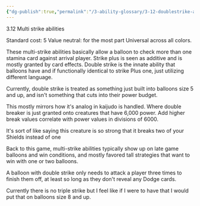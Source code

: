 ```yaml
---
{"dg-publish":true,"permalink":"/3-ability-glossary/3-12-doublestrike-and-strike/"}
---
```


3.12 Multi strike abilities 

Standard cost: 5
Value neutral: for the most part
Universal across all colors.

These multi-strike abilities basically allow a balloon to check more than one stamina card against arrival player. Strike plus is seen as additive and is mostly granted by card effects. Double strike is the innate ability that balloons have and if functionally identical to strike Plus one, just utilizing different language.

Currently, double strike is treated as something just built into balloons size 5 and up, and isn't something that cuts into their power budget.

This mostly mirrors how it's analog in kaijudo is handled. Where double breaker is just granted onto creatures that have 6,000 power. Add higher break values correlate with power values in divisions of 6000.

It's sort of like saying this creature is so strong that it breaks two of your Shields instead of one

Back to this game, multi-strike abilities typically show up on late game balloons and win conditions, and mostly favored tall strategies that want to win with one or two balloons.

A balloon with double strike only needs to attack a player three times to finish them off, at least so long as they don't reveal any Dodge cards.

Currently there is no triple strike but I feel like if I were to have that I would put that on balloons size 8 and up.